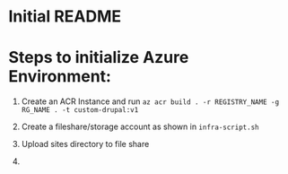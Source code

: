 # Initial README


# Steps to initialize Azure Environment:

1. Create an ACR Instance and run `az acr build . -r REGISTRY_NAME -g RG_NAME . -t custom-drupal:v1`

2. Create a fileshare/storage account as shown in `infra-script.sh`

3. Upload sites directory to file share

4. 